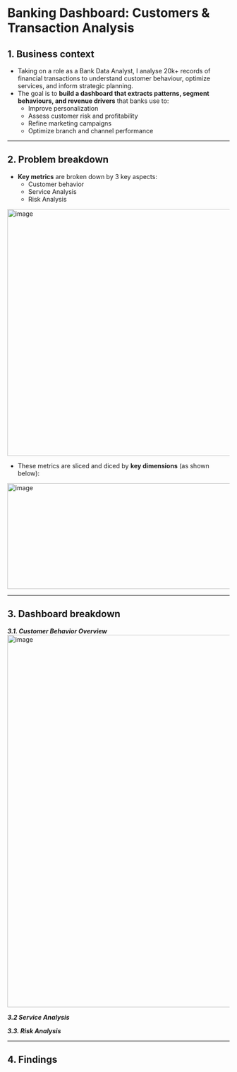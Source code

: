# Banking Dashboard: Customers & Transaction Analysis
## 1. Business context
- Taking on a role as a Bank Data Analyst, I analyse 20k+ records of financial transactions to understand customer behaviour, optimize services, and inform strategic planning.
- The goal is to **build a dashboard that extracts patterns, segment behaviours, and revenue drivers** that banks use to:
  - Improve personalization
  - Assess customer risk and profitability
  - Refine marketing campaigns
  - Optimize branch and channel performance

------------------
## 2. Problem breakdown
- **Key metrics** are broken down by 3 key aspects:
  - Customer behavior
  - Service Analysis
  - Risk Analysis  
<img width="1129" height="560" alt="image" src="https://github.com/user-attachments/assets/37f7af4b-47b6-43a6-bd6c-1e32f3b801a1" />

- These metrics are sliced and diced by **key dimensions** (as shown below):
<img width="1046" height="240" alt="image" src="https://github.com/user-attachments/assets/88d68157-c2e0-4c7d-b865-403ab12d9afc" />

------------------

## 3. Dashboard breakdown
***3.1. Customer Behavior Overview***
<img width="1472" height="845" alt="image" src="https://github.com/user-attachments/assets/76e63ccb-7f80-4652-b6ec-59c044902b38" />



***3.2 Service Analysis***

***3.3. Risk Analysis***

------------------

## 4. Findings
